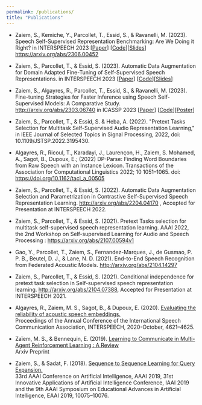 ```yaml
---
permalink: /publications/
title: "Publications"
---
```

* Zaiem, S., Kemiche, Y., Parcollet, T., Essid, S., & Ravanelli, M. (2023). Speech Self-Supervised Representation Benchmarking: Are We Doing it Right? in INTERSPEECH 2023 [<a href="https://arxiv.org/abs/2306.00452" target="_blank">Paper</a>] [<a href="https://github.com/speechbrain/benchmarks/tree/main/benchmarks/MP3S" target="_blank">Code</a>][<a href="/assets/slides/IS_2023_Probing.pdf" target="_blank">Slides</a>]
https://arxiv.org/abs/2306.00452
* Zaiem, S., Parcollet, T., & Essid, S. (2023). Automatic Data Augmentation for Domain Adapted Fine-Tuning of Self-Supervised Speech Representations. in INTERSPEECH 2023 [<a href="https://arxiv.org/abs/2306.00481" target="_blank">Paper</a>] [<a href="https://github.com/speechbrain/speechbrain/tree/develop/recipes/LibriSpeech/ASR/CTC" target="_blank">Code</a>][<a href="/assets/slides/Prez_Interspeech_2023_Augmentation.pdf" target="_blank">Slides</a>]

* Zaiem, S., Algayres, R., Parcollet, T., Essid, S., & Ravanelli, M. (2023). Fine-tuning Strategies for Faster Inference using Speech Self-Supervised Models: A Comparative Study. http://arxiv.org/abs/2303.06740 in ICASSP 2023 [<a href="https://arxiv.org/abs/2303.06740" target="_blank">Paper</a>] [<a href="https://github.com/salah-zaiem/speeding_inferences" target="_blank">Code</a>][<a href="/assets/slides/Icassp_finetuningstrats_poster.pdf" target="_blank">Poster</a>]

* Zaiem, S., Parcollet, T., & Essid, S. & Heba, A. (2022). "Pretext Tasks Selection for Multitask Self-Supervised Audio Representation Learning," in IEEE Journal of Selected Topics in Signal Processing, 2022, doi: 10.1109/JSTSP.2022.3195430.

* Algayres, R., Ricoul, T., Karadayi, J., Laurençon, H., Zaiem, S. Mohamed, A., Sagot, B., Dupoux, E.; (2022) DP-Parse: Finding Word Boundaries from Raw Speech with an Instance Lexicon. Transactions of the Association for Computational Linguistics 2022; 10 1051–1065. doi: https://doi.org/10.1162/tacl_a_00505

* Zaiem, S., Parcollet, T., & Essid, S. (2022). Automatic Data Augmentation Selection and Parametrization in Contrastive Self-Supervised Speech Representation Learning. http://arxiv.org/abs/2204.04170 , Accepted for Presentation at INTERSPEECH 2022.

* Zaiem, S., Parcollet, T., & Essid, S. (2021). Pretext Tasks selection for multitask self-supervised speech representation learning. AAAI 2022, the 2nd Workshop on Self-supervised Learning for Audio and Speech Processing : https://arxiv.org/abs/2107.00594v1

* Gao, Y., Parcollet, T., Zaiem, S., Fernandez-Marques, J., de Gusmao, P. P. B., Beutel, D. J., & Lane, N. D. (2021). End-to-End Speech Recognition from Federated Acoustic Models. http://arxiv.org/abs/2104.14297

* Zaiem, S., Parcollet, T., & Essid, S. (2021). Conditional independence for pretext task selection in Self-supervised speech representation learning. http://arxiv.org/abs/2104.07388, Accepted for Presentation at INTERSPEECH 2021.

* Algayres, R., Zaiem, M. S., Sagot, B., & Dupoux, E. (2020).  [Evaluating the reliability of acoustic speech embeddings.](http://arxiv.org/abs/2007.13542)  <br />
 Proceedings of the Annual Conference of the International Speech Communication Association, INTERSPEECH, 2020-October, 4621–4625. 
 
* Zaïem, M. S., & Bennequin, E. (2019). [Learning to Communicate in Multi-Agent Reinforcement Learning : A Review](http://arxiv.org/abs/1911.05438)  <br />
Arxiv Preprint

* Zaiem, S., & Sadat, F. (2018). [Sequence to Sequence Learning for Query Expansion.](http://arxiv.org/abs/1812.10119) <br/> 33rd AAAI Conference on Artificial Intelligence, AAAI 2019, 31st Innovative Applications of Artificial Intelligence Conference, IAAI 2019 and the 9th AAAI Symposium on Educational Advances in Artificial Intelligence, EAAI 2019, 10075–10076. 

